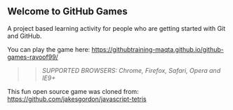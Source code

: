## Welcome to GitHub Games

A project based learning activity for people who are getting started with Git and GitHub.

You can play the game here: https://githubtraining-maqta.github.io/github-games-ravoof99/

>> _*SUPPORTED BROWSERS*: Chrome, Firefox, Safari, Opera and IE9+_

This fun open source game was cloned from: https://github.com/jakesgordon/javascript-tetris
